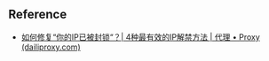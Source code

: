 ## Reference

- [如何修复“你的IP已被封锁“？| 4种最有效的IP解禁方法 | 代理 • Proxy (dailiproxy.com)](https://www.dailiproxy.com/your-ip-has-been-banned-how-to-fix-it/)
